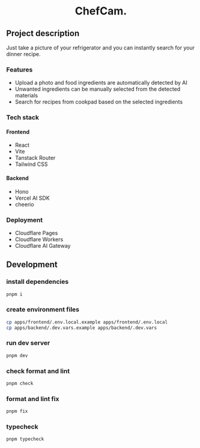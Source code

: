 <h1 align="center">ChefCam.</h1>

## Project description

Just take a picture of your refrigerator and you can instantly search for your dinner recipe.

### Features

- Upload a photo and food ingredients are automatically detected by AI
- Unwanted ingredients can be manually selected from the detected materials
- Search for recipes from cookpad based on the selected ingredients

### Tech stack

#### Frontend

- React
- Vite
- Tanstack Router
- Tailwind CSS

#### Backend

- Hono
- Vercel AI SDK
- cheerio

### Deployment

- Cloudflare Pages
- Cloudflare Workers
- Cloudflare AI Gateway

## Development

### install dependencies

```bash
pnpm i
```

### create environment files

```bash
cp apps/frontend/.env.local.example apps/frontend/.env.local
cp apps/backend/.dev.vars.example apps/backend/.dev.vars
```

### run dev server

```bash
pnpm dev
```

### check format and lint

```bash
pnpm check
```

### format and lint fix

```bash
pnpm fix
```

### typecheck

```bash
pnpm typecheck
```
